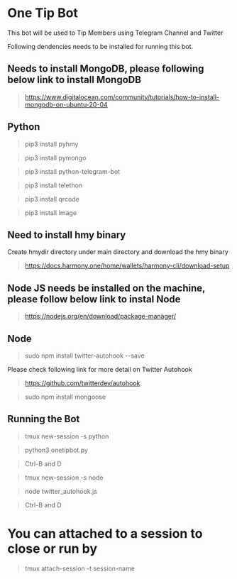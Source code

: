 # One Tip Bot

This bot will be used to Tip Members using Telegram Channel and Twitter

Following dendencies needs to be installed for running this bot.

## Needs to install MongoDB, please following below link to install MongoDB

> https://www.digitalocean.com/community/tutorials/how-to-install-mongodb-on-ubuntu-20-04

## Python
> pip3 install pyhmy

> pip3 install pymongo

> pip3 install python-telegram-bot

> pip3 install telethon

> pip3 install qrcode

> pip3 install Image

## Need to install hmy binary

Create hmydir directory under main directory and download the hmy binary

> https://docs.harmony.one/home/wallets/harmony-cli/download-setup

## Node JS needs be installed on the machine, please follow below link to instal Node

> https://nodejs.org/en/download/package-manager/

## Node 
> sudo npm install twitter-autohook --save

Please check following link for more detail on Twitter Autohook

> https://github.com/twitterdev/autohook

> sudo npm install mongoose

## Running the Bot
> tmux new-session -s python

> python3 onetipbot.py

> Ctrl-B and D

> tmux new-session -s node

> node twitter_autohook.js

> Ctrl-B and D

# You can attached to a session to close or run by 

> tmux attach-session -t session-name
